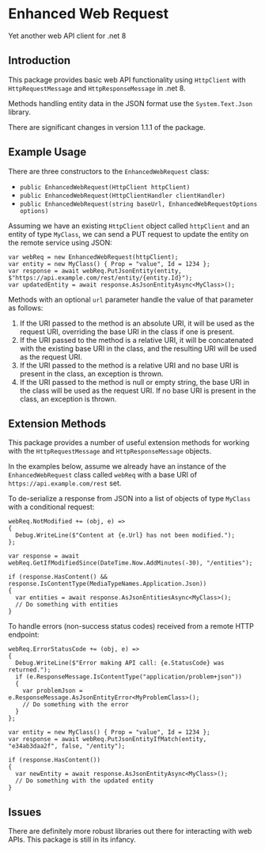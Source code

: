 # Enhanced Web Request
Yet another web API client for .net 8

## Introduction
This package provides basic web API functionality using `HttpClient` with `HttpRequestMessage` and `HttpResponseMessage` in .net 8.

Methods handling entity data in the JSON format use the `System.Text.Json` library.

There are significant changes in version 1.1.1 of the package.

## Example Usage

There are three constructors to the `EnhancedWebRequest` class:

- `public EnhancedWebRequest(HttpClient httpClient)`
- `public EnhancedWebRequest(HttpClientHandler clientHandler)`
- `public EnhancedWebRequest(string baseUrl, EnhancedWebRequestOptions options)`

Assuming we have an existing `HttpClient` object called `httpClient` and an entity of type `MyClass`, we can send a PUT request to update the entity on the remote service using JSON:

```
var webReq = new EnhancedWebRequest(httpClient);
var entity = new MyClass() { Prop = "value", Id = 1234 };
var response = await webReq.PutJsonEntity(entity, $"https://api.example.com/rest/entity/{entity.Id}");
var updatedEntity = await response.AsJsonEntityAsync<MyClass>();
```

Methods with an optional `url` parameter handle the value of that parameter as follows:

1. If the URI passed to the method is an absolute URI, it will be used as the request URI, overriding the base URI in the class if one is present.
2. If the URI passed to the method is a relative URI, it will be concatenated with the existing base URI in the class, and the resulting URI will be used as the request URI.
3. If the URI passed to the method is a relative URI and no base URI is present in the class, an exception is thrown.
4. If the URI passed to the method is null or empty string, the base URI in the class will be used as the request URI. If no base URI is present in the class, an exception is thrown.

## Extension Methods

This package provides a number of useful extension methods for working with the `HttpRequestMessage` and `HttpResponseMessage` objects.

In the examples below, assume we already have an instance of the `EnhancedWebRequest` class called `webReq` with a base URI of `https://api.example.com/rest` set.

To de-serialize a response from JSON into a list of objects of type `MyClass` with a conditional request:

```
webReq.NotModified += (obj, e) => 
{
  Debug.WriteLine($"Content at {e.Url} has not been modified.");
};

var response = await webReq.GetIfModifiedSince(DateTime.Now.AddMinutes(-30), "/entities");

if (response.HasContent() && response.IsContentType(MediaTypeNames.Application.Json)) 
{
  var entities = await response.AsJsonEntitiesAsync<MyClass>();
  // Do something with entities
}
```

To handle errors (non-success status codes) received from a remote HTTP endpoint:

```
webReq.ErrorStatusCode += (obj, e) => 
{
  Debug.WriteLine($"Error making API call: {e.StatusCode} was returned.");
  if (e.ResponseMessage.IsContentType("application/problem+json"))
  {
    var problemJson = e.ResponseMessage.AsJsonEntityError<MyProblemClass>();
    // Do something with the error
  }
};

var entity = new MyClass() { Prop = "value", Id = 1234 };
var response = await webReq.PutJsonEntityIfMatch(entity, "e34ab3daa2f", false, "/entity");

if (response.HasContent()) 
{
  var newEntity = await response.AsJsonEntityAsync<MyClass>();
  // Do something with the updated entity
}
```

## Issues

There are definitely more robust libraries out there for interacting with web APIs. This package is still in its infancy.